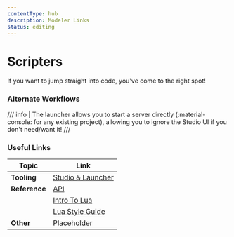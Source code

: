 ```yaml
---
contentType: hub
description: Modeler Links
status: editing
---
```


# Scripters

If you want to jump straight into code, you've come to the right spot!

### Alternate Workflows

/// info | The launcher allows you to start a server directly (:material-console: for any existing project), allowing you to ignore the Studio UI if you don't need/want it!
///

### Useful Links

| **Topic**  | **Link**      
| ------------- | --------------- |
| **Tooling**  | [Studio & Launcher](creatorTools.md)      |
| **Reference**    | [API](../api/apiHome.md) |
| | [Intro To Lua](../tutorials/introLua.md) |
| | [Lua Style Guide](../tutorials/luaStyleGuide.md) |
| **Other** | Placeholder              | 